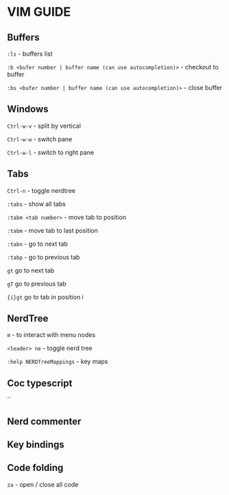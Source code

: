 # VIM GUIDE


## Buffers

`:ls` - buffers list

`:b <bufer number | buffer name (can use autocompletion)>` - checkout to buffer

`:bs <bufer number | buffer name (can use autocompletion)>` - close buffer


## Windows

`Ctrl-w-v` - split by vertical

`Ctrl-w-w` - switch pane

`Ctrl-w-l` - switch to right pane


## Tabs
`Ctrl-n` - toggle nerdtree

`:tabs` - show all tabs

`:tabm <tab number>` - move tab to position

`:tabm` - move tab to last position

`:tabn` - go to next tab

`:tabp` - go to previous tab

`gt`            go to next tab

`gT`            go to previous tab

`{i}gt`         go to tab in position i

## NerdTree

`m` - to interact with menu nodes

`<leader> ne` - toggle nerd tree

`:help NERDTreeMappings` - key maps

## Coc typescript

``


## Nerd commenter


## Key bindings


## Code folding

`za` - open / close all code
